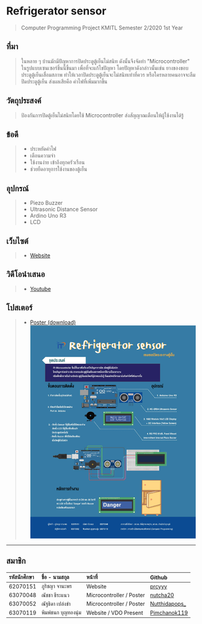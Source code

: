 # Refrigerator sensor
> Computer Programming Project KMITL Semester 2/2020 1st Year
## ที่มา
> ในหลาย ๆ บ้านมักมีปัญหาการปิดประตูตู้เย็นไม่สนิท ดังนั้นจึงจัดทำ "Microcontroller" ในรูปแบบเซนเซอร์ชิ้นนี้ขึ้นมา เพื่อที่จะแก้ไขปัญหา โดยปัญหาดังกล่าวนั้นเช่น ยางของขอบประตูตู้เย็นเสื่อมสภาพ ทำให้เวลาปิดประตูตู้เย็นจะไม่สนิทเท่าที่ควร หรือใครหลายคนอาจจะลืมปิดประตูตู้เย็น ส่งผลเสียคือ ค่าไฟที่เพิ่มมากขึ้น
## วัตถุประสงค์
> ป้องกันการปิดตู้เย็นไม่สนิทโดยใช้ Microcontroller ส่งสัญญาณเตือนให้ผู้ใช้งานได้รู้
## ข้อดี
> * ประหยัดค่าไฟ
> * เตือนความจำ
> * ใช้งานง่าย เข้าถึงทุกครัวเรือน
> * ช่วยยืดอายุการใช้งานของตู้เย็น
## อุปกรณ์
> * Piezo Buzzer
> * Ultrasonic Distance Sensor
> * Ardino Uno R3
> * LCD
## เว็บไซต์
> * [Website](https://goofy-lalande-292e89.netlify.app/#home)
## วิดีโอนำเสนอ
> * [Youtube](https://www.youtube.com/watch?v=g0TveA3Xgcw)
## โปสเตอร์
> * [Poster (download)](https://github.com/Pimchanok119/Compro/raw/main/poster/poster.jpg)
>  ![Poster (download)](poster/poster.jpg)
---
สมาชิก
---

| รหัสนักศึกษา | ชื่อ - นามสกุล |  หน้าที่ | Github |
| :-------- | :-------- | :--------- |:--------- |
|   62070151   |   ภูริชญา จานะพร   |    Website   |   [prcyyy](https://github.com/prcyyy)   |
|   63070048   |   ณัชชา ธีระแนว   |    Microcontroller / Poster   |  [nutcha20](https://github.com/nutcha20)   |
|   63070052   |   ณัฐธิดา เปล่งขำ   |    Microcontroller / Poster   |   [Nutthidapops_](https://github.com/63070052)   |
|   63070119   |   พิมพ์ชนก บุญทองนุ่ม   |    Website / VDO Present   |  [Pimchanok119](https://github.com/Pimchanok119)   |